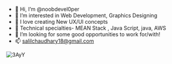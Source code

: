 - 👋 Hi, I’m @noobdevel0per
- 👀 I’m interested in Web Development, Graphics Designing
- 💖 I love creating New UX/UI concepts
- 🌱 Technical specialties- MEAN Stack , Java Script, java, AWS
- 💞️ I’m looking for some good opportunities to work for/with!
- 📫 salilchaudhary18@gmail.com

![3AyY](https://user-images.githubusercontent.com/63671753/232976023-e15f7a7d-8d52-4bf0-984d-ac5830ea77c8.gif)
